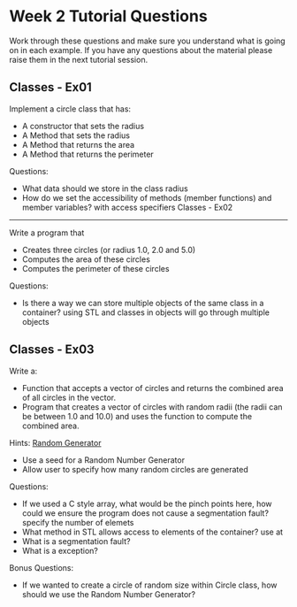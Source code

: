 Week 2 Tutorial Questions
=========================
Work through these questions and make sure you understand what is going on in each example. If you have any questions about the material please raise them in the next tutorial session.

Classes - Ex01
--------------------
Implement a circle class that has:
* A constructor that sets the radius
* A Method that sets the radius
* A Method that returns the area
* A Method that returns the perimeter

Questions:
* What data should we store in the class
radius
* How do we set the accessibility of methods (member functions) and member variables?
with access specifiers 
Classes - Ex02
--------------------
Write a program that 
* Creates three circles (or radius 1.0, 2.0 and 5.0)
* Computes the area of these circles
* Computes the perimeter of these circles

Questions:
* Is there a way we can store multiple objects of the same class in a container?
using STL and classes in objects
will go through multiple objects

Classes - Ex03
------------------
Write a: 
* Function that accepts a vector of circles and returns the combined area of all circles in the vector.
* Program that creates a vector of circles with random radii (the radii can be between 1.0 and 10.0) and uses the function to compute the combined area.

Hints:
[Random Generator](http://www.cplusplus.com/reference/random/uniform_real_distribution/)
* Use a seed for a Random Number Generator 
* Allow user to specify how many random circles are generated

Questions:
* If we used a C style array, what would be the pinch points here, how could we ensure the program does not cause a segmentation fault?
specify the number of elemets 
* What method in STL allows access to elements of the container?
use at 
* What is a segmentation fault?
* What is a exception?

Bonus Questions:
* If we wanted to create a circle of random size within Circle class, how should we use the Random Number Generator?






